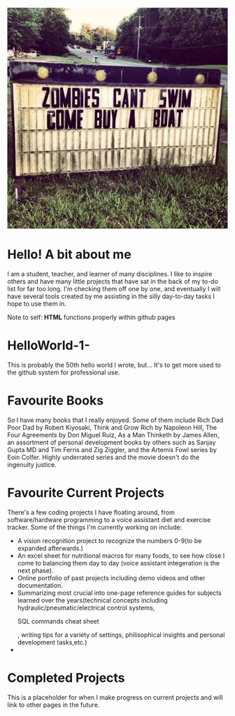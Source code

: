 ![headshot](20120921_012007000_iOS.jpg)
# Hello! A bit about me
I am a student, teacher, and learner of many disciplines. I like to inspire others and have many little projects that have sat in the back of my to-do list for far too long. I'm checking them off one by one, and eventually I will have several tools created by me assisting in the silly day-to-day tasks I hope to use them in.<p>Note to self: <b>HTML</b> functions properly within github pages</p>

# HelloWorld-1-
This is probably the 50th hello world I wrote, but... It's to get more used to the github system for professional use.

# Favourite Books
So I have many books that I really enjoyed. Some of them include Rich Dad Poor Dad by Robert Kiyosaki, Think and Grow Rich by Napoleon Hill, The Four Agreements by Don Miguel Ruiz, As a Man Thinketh by James Allen, an assortment of personal development books by others such as Sanjay Gupta MD and Tim Ferris and Zig Ziggler, and the Artemis Fowl series by Eoin Colfer. Highly underrated series and the movie doesn't do the ingenuity justice.

# Favourite Current Projects
There's a few coding projects I have floating around, from software/hardware programming to a voice assistant diet and exercise tracker. Some of the things I'm currently working on include:
- A vision recognition project to recognize the numbers 0-9(to be expanded afterwards.)
- An excel sheet for nutritional macros for many foods, to see how close I come to balancing them day to day (voice assistant integeration is the next phase).
- Online portfolio of past projects including demo videos and other documentation.
- Summarizing most crucial into one-page reference guides for subjects learned over the years(technical concepts including hydraulic/pneumatic/electrical control systems, <p> SQL commands cheat sheet </p>, writing tips for a variety of settings, philisophical insights and personal development tasks,etc.)
-

# Completed Projects
This is a placeholder for when I make progress on current projects and will link to other pages in the future. 
